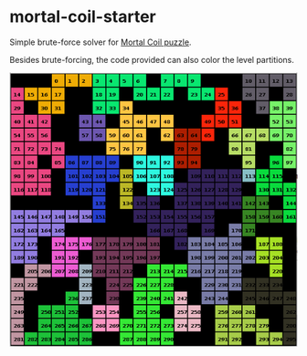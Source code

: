 # mortal-coil-starter

Simple brute-force solver for [Mortal Coil puzzle](https://www.hacker.org/coil/index.php).

Besides brute-forcing, the code provided can also color the level partitions.

![Colored grid](grid.png)
